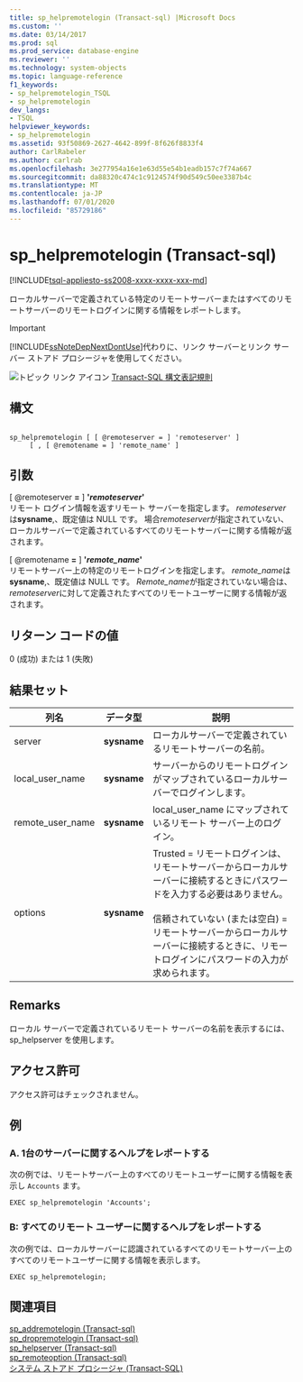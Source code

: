 ```yaml
---
title: sp_helpremotelogin (Transact-sql) |Microsoft Docs
ms.custom: ''
ms.date: 03/14/2017
ms.prod: sql
ms.prod_service: database-engine
ms.reviewer: ''
ms.technology: system-objects
ms.topic: language-reference
f1_keywords:
- sp_helpremotelogin_TSQL
- sp_helpremotelogin
dev_langs:
- TSQL
helpviewer_keywords:
- sp_helpremotelogin
ms.assetid: 93f50869-2627-4642-899f-8f626f8833f4
author: CarlRabeler
ms.author: carlrab
ms.openlocfilehash: 3e277954a16e1e63d55e54b1eadb157c7f74a667
ms.sourcegitcommit: da88320c474c1c9124574f90d549c50ee3387b4c
ms.translationtype: MT
ms.contentlocale: ja-JP
ms.lasthandoff: 07/01/2020
ms.locfileid: "85729186"
---
```

# <a name="sp_helpremotelogin-transact-sql"></a>sp_helpremotelogin (Transact-sql)
[!INCLUDE[tsql-appliesto-ss2008-xxxx-xxxx-xxx-md](../../includes/applies-to-version/sqlserver.md)]

  ローカルサーバーで定義されている特定のリモートサーバーまたはすべてのリモートサーバーのリモートログインに関する情報をレポートします。  
  
> [!IMPORTANT]  
>  [!INCLUDE[ssNoteDepNextDontUse](../../includes/ssnotedepnextdontuse-md.md)]代わりに、リンク サーバーとリンク サーバー ストアド プロシージャを使用してください。  
  
 ![トピック リンク アイコン](../../database-engine/configure-windows/media/topic-link.gif "トピック リンク アイコン") [Transact-SQL 構文表記規則](../../t-sql/language-elements/transact-sql-syntax-conventions-transact-sql.md)  
  
## <a name="syntax"></a>構文  
  
```  
  
sp_helpremotelogin [ [ @remoteserver = ] 'remoteserver' ]   
     [ , [ @remotename = ] 'remote_name' ]  
```  
  
## <a name="arguments"></a>引数  
 [ @remoteserver **=** ] **'***remoteserver***'**  
 リモート ログイン情報を返すリモート サーバーを指定します。 *remoteserver*は**sysname**,、既定値は NULL です。 場合*remoteserver*が指定されていない、ローカルサーバーで定義されているすべてのリモートサーバーに関する情報が返されます。  
  
 [ @remotename **=** ] **'***remote_name***'**  
 リモートサーバー上の特定のリモートログインを指定します。 *remote_name*は**sysname**,、既定値は NULL です。 *Remote_name*が指定されていない場合は、 *remoteserver*に対して定義されたすべてのリモートユーザーに関する情報が返されます。  
  
## <a name="return-code-values"></a>リターン コードの値  
 0 (成功) または 1 (失敗)  
  
## <a name="result-sets"></a>結果セット  
  
|列名|データ型|説明|  
|-----------------|---------------|-----------------|  
|server|**sysname**|ローカルサーバーで定義されているリモートサーバーの名前。|  
|local_user_name|**sysname**|サーバーからのリモートログインがマップされているローカルサーバーでログインします。|  
|remote_user_name|**sysname**|local_user_name にマップされているリモート サーバー上のログイン。|  
|options|**sysname**|Trusted = リモートログインは、リモートサーバーからローカルサーバーに接続するときにパスワードを入力する必要はありません。<br /><br /> 信頼されていない (または空白) = リモートサーバーからローカルサーバーに接続するときに、リモートログインにパスワードの入力が求められます。|  
  
## <a name="remarks"></a>Remarks  
 ローカル サーバーで定義されているリモート サーバーの名前を表示するには、sp_helpserver を使用します。  
  
## <a name="permissions"></a>アクセス許可  
 アクセス許可はチェックされません。  
  
## <a name="examples"></a>例  
  
### <a name="a-reporting-help-on-a-single-server"></a>A. 1台のサーバーに関するヘルプをレポートする  
 次の例では、リモートサーバー上のすべてのリモートユーザーに関する情報を表示し `Accounts` ます。  
  
```  
EXEC sp_helpremotelogin 'Accounts';  
```  
  
### <a name="b-reporting-help-on-all-remote-users"></a>B: すべてのリモート ユーザーに関するヘルプをレポートする  
 次の例では、ローカルサーバーに認識されているすべてのリモートサーバー上のすべてのリモートユーザーに関する情報を表示します。  
  
```  
EXEC sp_helpremotelogin;  
```  
  
## <a name="see-also"></a>関連項目  
 [sp_addremotelogin &#40;Transact-sql&#41;](../../relational-databases/system-stored-procedures/sp-addremotelogin-transact-sql.md)   
 [sp_dropremotelogin &#40;Transact-sql&#41;](../../relational-databases/system-stored-procedures/sp-dropremotelogin-transact-sql.md)   
 [sp_helpserver &#40;Transact-sql&#41;](../../relational-databases/system-stored-procedures/sp-helpserver-transact-sql.md)   
 [sp_remoteoption &#40;Transact-sql&#41;](../../relational-databases/system-stored-procedures/sp-remoteoption-transact-sql.md)   
 [システム ストアド プロシージャ &#40;Transact-SQL&#41;](../../relational-databases/system-stored-procedures/system-stored-procedures-transact-sql.md)  
  
  
